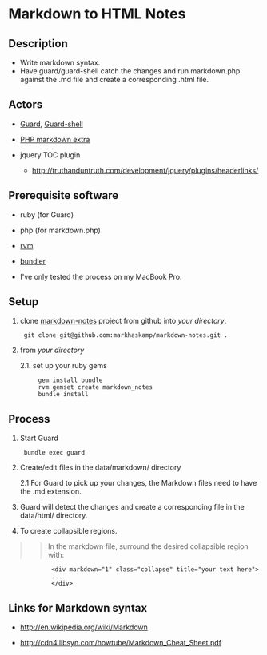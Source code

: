 # Markdown to HTML Notes

## Description

* Write markdown syntax.  
* Have guard/guard-shell catch the changes and run markdown.php against the .md file and create a corresponding .html file.

## Actors

* [Guard](https://github.com/guard/guard), [Guard-shell](https://github.com/guard/guard-shell)

* [PHP markdown extra](http://michelf.com/projects/php-markdown/extra/)

* jquery TOC plugin
    * <http://truthanduntruth.com/development/jquery/plugins/headerlinks/>

## Prerequisite software

* ruby (for Guard)

* php (for markdown.php)

* [rvm](https://rvm.beginrescueend.com/)

* [bundler](http://gembundler.com/)

* I've only tested the process on my MacBook Pro.

## Setup

1. clone [markdown-notes](https://github.com/markhaskamp/markdown-notes) project from github into _your directory_.

        git clone git@github.com:markhaskamp/markdown-notes.git .

2. from _your directory_

    2.1. set up your ruby gems

            gem install bundle
            rvm gemset create markdown_notes
            bundle install


## Process

1. Start Guard

        bundle exec guard

2. Create/edit files in the data/markdown/ directory

    2.1 For Guard to pick up your changes, the Markdown files need to have the .md extension.

3. Guard will detect the changes and create a corresponding file in the data/html/ directory.

4. To create collapsible regions.

>>In the markdown file, surround the desired collapsible region with:

                <div markdown="1" class="collapse" title="your text here">
                ...
                </div>

## Links for Markdown syntax

* <http://en.wikipedia.org/wiki/Markdown>

* <http://cdn4.libsyn.com/howtube/Markdown_Cheat_Sheet.pdf>

